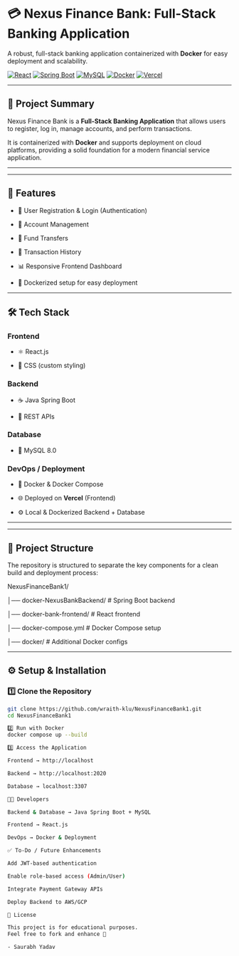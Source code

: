 # 💳 Nexus Finance Bank: Full-Stack Banking Application

A robust, full-stack banking application containerized with **Docker** for easy deployment and scalability.

[![React](https://img.shields.io/badge/Frontend-React-61DAFB?style=for-the-badge&logo=react&logoColor=white)](https://reactjs.org/)
[![Spring Boot](https://img.shields.io/badge/Backend-SpringBoot-6DB33F?style=for-the-badge&logo=spring-boot&logoColor=white)](https://spring.io/projects/spring-boot)
[![MySQL](https://img.shields.io/badge/Database-MySQL-4479A1?style=for-the-badge&logo=mysql&logoColor=white)](https://www.mysql.com/)
[![Docker](https://img.shields.io/badge/Containerization-Docker-2496ED?style=for-the-badge&logo=docker&logoColor=white)](https://www.docker.com/)
[![Vercel](https://img.shields.io/badge/Deployment-Vercel-000000?style=for-the-badge&logo=vercel&logoColor=white)](https://vercel.com/)

---

## 🌟 Project Summary

Nexus Finance Bank is a **Full-Stack Banking Application** that allows users to register, log in, manage accounts, and perform transactions.

It is containerized with **Docker** and supports deployment on cloud platforms, providing a solid foundation for a modern financial service application.

---
---



## 🚀 Features

- 🔐 User Registration & Login (Authentication)

- 🏦 Account Management

- 💸 Fund Transfers

- 📜 Transaction History

- 📊 Responsive Frontend Dashboard

- 🐳 Dockerized setup for easy deployment



---



## 🛠️ Tech Stack



### Frontend

- ⚛️ React.js

- 🎨 CSS (custom styling)



### Backend

- ☕ Java Spring Boot

- 🔗 REST APIs



### Database

- 🐬 MySQL 8.0



### DevOps / Deployment

- 🐳 Docker & Docker Compose

- 🌐 Deployed on **Vercel** (Frontend)

- ⚙️ Local & Dockerized Backend + Database



---
---

## 📂 Project Structure

The repository is structured to separate the key components for a clean build and deployment process:

NexusFinanceBank1/

│── docker-NexusBankBackend/ # Spring Boot backend

│── docker-bank-frontend/ # React frontend

│── docker-compose.yml # Docker Compose setup

│── docker/ # Additional Docker configs

---

## ⚙️ Setup & Installation

### 1️⃣ Clone the Repository
```bash
git clone https://github.com/wraith-klu/NexusFinanceBank1.git
cd NexusFinanceBank1

2️⃣ Run with Docker
docker compose up --build

3️⃣ Access the Application

Frontend → http://localhost

Backend → http://localhost:2020

Database → localhost:3307

🧑‍💻 Developers

Backend & Database → Java Spring Boot + MySQL

Frontend → React.js

DevOps → Docker & Deployment

✅ To-Do / Future Enhancements

Add JWT-based authentication

Enable role-based access (Admin/User)

Integrate Payment Gateway APIs

Deploy Backend to AWS/GCP

📜 License

This project is for educational purposes.
Feel free to fork and enhance 🚀

- Saurabh Yadav
